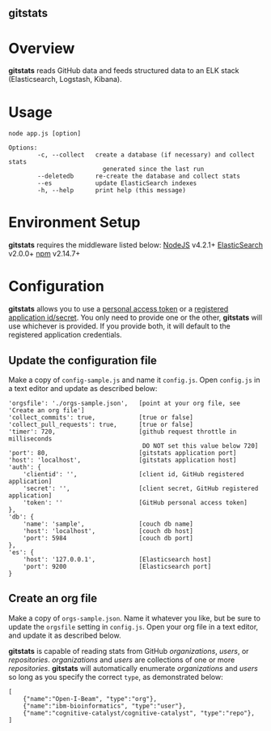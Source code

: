 gitstats
---------------------

# Overview

<strong>gitstats</strong> reads GitHub data and feeds structured data to an ELK stack (Elasticsearch, Logstash, Kibana).

# Usage
```
node app.js [option]

Options:
        -c, --collect   create a database (if necessary) and collect stats 
                          generated since the last run
        --deletedb      re-create the database and collect stats
        --es            update ElasticSearch indexes
        -h, --help      print help (this message)
```
# Environment Setup
<strong>gitstats</strong> requires the middleware listed below:
[NodeJS](https://nodejs.org/) v4.2.1+
[ElasticSearch](https://www.elastic.co/products/elasticsearch) v2.0.0+
[npm](https://www.npmjs.com/) v2.14.7+
# Configuration
<strong>gitstats</strong> allows you to use a [personal access token](https://github.com/settings/tokens) 
or a [registered application id/secret](https://github.com/settings/developers).  You only need to provide one
or the other, <strong>gitstats</strong> will use whichever is provided.  If you provide both, it will default to the registered
application credentials.
## Update the configuration file
Make a copy of `config-sample.js` and name it `config.js`.
Open `config.js` in a text editor and update as described below:
```
'orgsfile': './orgs-sample.json',   [point at your org file, see 'Create an org file']
'collect_commits': true,            [true or false]
'collect_pull_requests': true,      [true or false]
'timer': 720,                       [github request throttle in milliseconds
                                     DO NOT set this value below 720]
'port': 80,                         [gitstats application port]
'host': 'localhost',                [gitstats application host]
'auth': {
    'clientid': '',                 [client id, GitHub registered application]
    'secret': '',                   [client secret, GitHub registered application]
    'token': ''                     [GitHub personal access token]
},
'db': {
    'name': 'sample',               [couch db name]
    'host': 'localhost',            [couch db host]
    'port': 5984                    [couch db port]
},
'es': {
    'host': '127.0.0.1',            [Elasticsearch host]
    'port': 9200                    [Elasticsearch port]
}
```
## Create an org file
Make a copy of `orgs-sample.json`.  Name it whatever you like, but be sure to
update the `orgsfile` setting in `config.js`.
Open your org file in a text editor, and update it as described below.

<strong>gitstats</strong> is capable of reading stats from GitHub *organizations*, *users*, or *repositories*.
*organizations* and *users* are collections of one or more *repositories*.
<strong>gitstats</strong> will automatically enumerate *organizations* and *users* so
long as you specify the correct `type`, as demonstrated below:
```
[
    {"name":"Open-I-Beam", "type":"org"},
    {"name":"ibm-bioinformatics", "type":"user"},
    {"name":"cognitive-catalyst/cognitive-catalyst", "type":"repo"},
]
```
